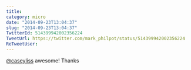 ```yaml
---
title: 
category: micro
date: "2014-09-23T13:04:37"
slug: "2014-09-23T13:04:37"
TwitterId: 514399942002356224
TweetUrl: https://twitter.com/mark_philpot/status/514399942002356224
ReTweetUser: 
---
```


[@caseyliss](https://twitter.com/caseyliss) awesome! Thanks